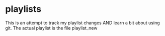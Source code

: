 # playlists

This is an attempt to track my playlist changes AND learn a bit about using git.
The actual playlist is the file playlist_new
